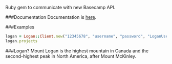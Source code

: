 Ruby gem to communicate with new Basecamp API.

###Documentation
Documentation is [here](http://rubydoc.info/github/birarda/logan/).

###Examples
```ruby
logan = Logan::Client.new("12345678", "username", "password", "LoganUserAgent (email@example.com)")
logan.projects
````

###Logan?
Mount Logan is the highest mountain in Canada and the second-highest peak in North America, after Mount McKinley.